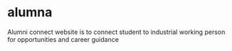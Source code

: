 # alumna
 Alumni connect website is to connect student to industrial working person for opportunities and career guidance
